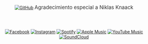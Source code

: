 <div align="center">
  
  <!-- Línea principal con el badge de GitHub y mensaje de agradecimiento -->
  [![GitHub](https://img.shields.io/badge/github-%23121011.svg?style=for-the-badge&logo=github&logoColor=white)](https://github.com/niklasvh)
  <span style="font-size: 1.2em; color: #333;">Agradecimiento especial a Niklas Knaack</span>
  
  <br><br>
  
  <!-- Badges de redes sociales -->
  [![Facebook](https://img.shields.io/badge/Facebook-%231877F2.svg?style=for-the-badge&logo=Facebook&logoColor=white)](https://www.facebook.com/tu_perfil)
  [![Instagram](https://img.shields.io/badge/Instagram-%23E4405F.svg?style=for-the-badge&logo=Instagram&logoColor=white)](https://www.instagram.com/tu_perfil)
  [![Spotify](https://img.shields.io/badge/Spotify-1ED760?style=for-the-badge&logo=spotify&logoColor=white)](https://open.spotify.com/user/tu_perfil)
  [![Apple Music](https://img.shields.io/badge/Apple_Music-9933CC?style=for-the-badge&logo=apple-music&logoColor=white)](https://music.apple.com/profile/tu_perfil)
  [![YouTube Music](https://img.shields.io/badge/YouTube_Music-FF0000?style=for-the-badge&logo=youtube-music&logoColor=white)](https://music.youtube.com/channel/tu_perfil)
  [![SoundCloud](https://img.shields.io/badge/soundcloud-FF5500?style=for-the-badge&logo=soundcloud&logoColor=white)](https://soundcloud.com/tu_perfil)

</div>
